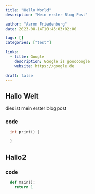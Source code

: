 ```yaml
---
title: "Hello World"
description: "Mein erster Blog Post"

author: "Aaron Friedenberg"
date: 2023-08-14T10:45:03+02:00

tags: []
categories: ["test"]

links:
  - title: Google
    description: Google is goooooogle
    website: https://google.de

draft: false
---
```


## Hallo Welt

dies ist mein erster blog post

### code

```c
  int print() {

  }

```

## Hallo2

### code

```python
  def main():
    return 1
```

